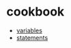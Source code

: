 # cookbook
- [variables](https://github.com/pomelio/cookbook/blob/main/docs/variables.md)
- [statements](https://github.com/pomelio/cookbook/blob/main/docs/statements.md)
